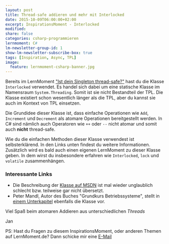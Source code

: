 ```yaml
---
layout: post
title: Thread-safe addieren und mehr mit Interlocked
date: 2015-10-09T06:00:00+02:00
excerpt: InspirationsMoment - Interlocked
modified:
share: false
categories: csharp-programmieren
lernmoment: C#
lm-newsletter-group-id: 1
show-lm-newsletter-subscribe-box: true
tags: [Inspiration, Async, TPL]
image:
  feature: lernmoment-csharp-banner.jpg
---
```


Bereits im LernMoment ["Ist dein Singleton thread-safe?"](/csharp-programmieren/ist-dein-singleton-thread-safe/) hast du die Klasse `Interlocked` verwendet. Es handel sich dabei um eine statische Klasse im Namensraum `System.Threading`. Somit ist sie nicht Bestandteil der TPL. Die Klasse existiert schon wesentlich länger als die TPL, aber du kannst sie auch im Kontext von TPL einsetzen.

Die Grundidee dieser Klasse ist, dass einfache Operationen wie `Add`, `Increment` und `Decrement` als atomare Operationen bereitgestellt werden. In C# sind nämlich auch Operatoren wie `++` oder `--` nicht atomar und somit auch **nicht** thread-safe.

Wie du die einfachen Methoden dieser Klasse verwendest ist selbsterklärend. In den Links unten findest du weitere Informationen. Zusätzlich wird es bald auch einen eigenen LernMoment zu dieser Klasse geben. In dem wirst du insbesondere erfahren wie `Interlocked`, `lock` und `volatile` zusammenhängen.

### Interessante Links 

-	Die Beschreibung der [Klasse auf MSDN](https://msdn.microsoft.com/de-de/library/system.threading.interlocked(v=vs.110).aspx) ist mal wieder unglaublich schlecht bzw. teilweise gar nicht übersetzt.
-	Peter Mandl, Autor des Buches "Grundkurs Betriebssysteme", stellt in [einem Unterkapitel](https://books.google.de/books?id=T5SLBAAAQBAJ&pg=PA193&lpg=PA193&dq=c%23+Interlocked&source=bl&ots=4UaTs3rUwz&sig=aXZtk6hFlQ3n4-4uJ1CEzwkauJc&hl=de&sa=X&ved=0CE8Q6AEwCWoVChMImp-YnNS0yAIVwekUCh2UYgnB#v=onepage&q=c%23%20Interlocked&f=false) ebenfalls die Klasse vor.

Viel Spaß beim atomaren Addieren aus unterschiedlichen *Threads*

Jan


PS: Hast du Fragen zu diesem InspirationsMoment, oder anderen Themen auf LernMoment.de? Dann schicke mir eine [E-Mail](mailto:jan@lernmoment.de)
